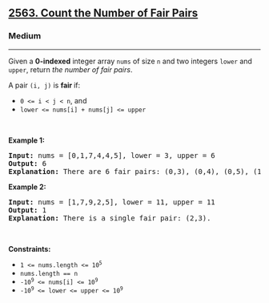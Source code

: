 <h2><a href="https://leetcode.com/problems/count-the-number-of-fair-pairs/">2563. Count the Number of Fair Pairs</a></h2><h3>Medium</h3><hr><div bis_skin_checked="1"><p>Given a <strong>0-indexed</strong> integer array <code>nums</code> of size <code>n</code> and two integers <code>lower</code> and <code>upper</code>, return <em>the number of fair pairs</em>.</p>

<p>A pair <code>(i, j)</code> is <b>fair </b>if:</p>

<ul>
	<li><code>0 &lt;= i &lt; j &lt; n</code>, and</li>
	<li><code>lower &lt;= nums[i] + nums[j] &lt;= upper</code></li>
</ul>

<p>&nbsp;</p>
<p><strong class="example">Example 1:</strong></p>

<pre><strong>Input:</strong> nums = [0,1,7,4,4,5], lower = 3, upper = 6
<strong>Output:</strong> 6
<strong>Explanation:</strong> There are 6 fair pairs: (0,3), (0,4), (0,5), (1,3), (1,4), and (1,5).
</pre>

<p><strong class="example">Example 2:</strong></p>

<pre><strong>Input:</strong> nums = [1,7,9,2,5], lower = 11, upper = 11
<strong>Output:</strong> 1
<strong>Explanation:</strong> There is a single fair pair: (2,3).
</pre>

<p>&nbsp;</p>
<p><strong>Constraints:</strong></p>

<ul>
	<li><code>1 &lt;= nums.length &lt;= 10<sup>5</sup></code></li>
	<li><code>nums.length == n</code></li>
	<li><code><font face="monospace">-10<sup>9</sup></font>&nbsp;&lt;= nums[i] &lt;= 10<sup>9</sup></code></li>
	<li><code><font face="monospace">-10<sup>9</sup>&nbsp;&lt;= lower &lt;= upper &lt;= 10<sup>9</sup></font></code></li>
</ul>
</div>